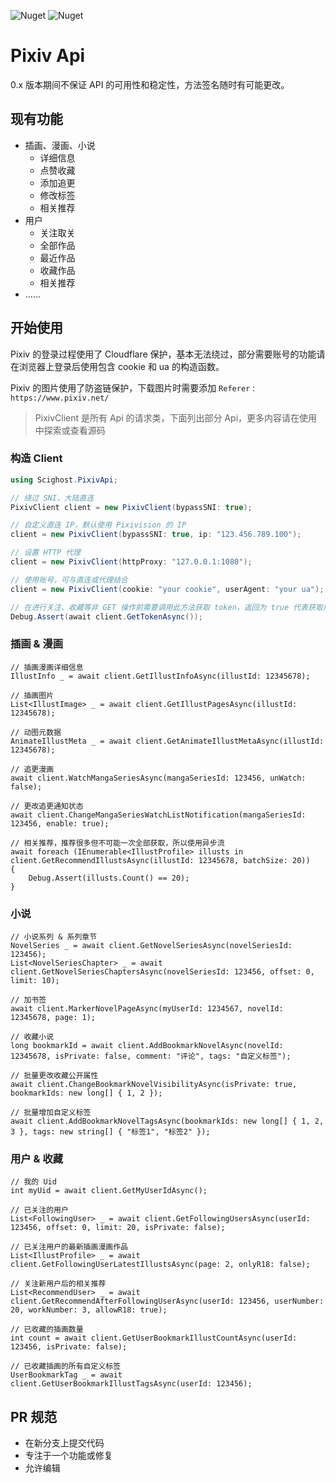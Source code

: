 ![Nuget](https://img.shields.io/nuget/v/Scighost.PixivApi)
![Nuget](https://img.shields.io/nuget/dt/Scighost.PixivApi)

# Pixiv Api

0.x 版本期间不保证 API 的可用性和稳定性，方法签名随时有可能更改。

## 现有功能

- 插画、漫画、小说
  - 详细信息
  - 点赞收藏
  - 添加追更
  - 修改标签
  - 相关推荐
- 用户
  - 关注取关
  - 全部作品
  - 最近作品
  - 收藏作品
  - 相关推荐
- ……

## 开始使用

Pixiv 的登录过程使用了 Cloudflare 保护，基本无法绕过，部分需要账号的功能请在浏览器上登录后使用包含 cookie 和 ua 的构造函数。

Pixiv 的图片使用了防盗链保护，下载图片时需要添加 `Referer` : `https://www.pixiv.net/`

> PixivClient 是所有 Api 的请求类，下面列出部分 Api，更多内容请在使用中探索或查看源码

### 构造 Client

``` cs
using Scighost.PixivApi;

// 绕过 SNI，大陆直连
PixivClient client = new PixivClient(bypassSNI: true);

// 自定义直连 IP，默认使用 Pixivision 的 IP
client = new PixivClient(bypassSNI: true, ip: "123.456.789.100");

// 设置 HTTP 代理
client = new PixivClient(httpProxy: "127.0.0.1:1080");

// 使用账号，可与直连或代理结合
client = new PixivClient(cookie: "your cookie", userAgent: "your ua");

// 在进行关注、收藏等非 GET 操作前需要调用此方法获取 token，返回为 true 代表获取成功，建议构造完成后立即调用。
Debug.Assert(await client.GetTokenAsync());
```

### 插画 & 漫画

``` CSharp
// 插画漫画详细信息
IllustInfo _ = await client.GetIllustInfoAsync(illustId: 12345678);

// 插画图片
List<IllustImage> _ = await client.GetIllustPagesAsync(illustId: 12345678);

// 动图元数据
AnimateIllustMeta _ = await client.GetAnimateIllustMetaAsync(illustId: 12345678);

// 追更漫画
await client.WatchMangaSeriesAsync(mangaSeriesId: 123456, unWatch: false);

// 更改追更通知状态
await client.ChangeMangaSeriesWatchListNotification(mangaSeriesId: 123456, enable: true);

// 相关推荐，推荐很多但不可能一次全部获取，所以使用异步流
await foreach (IEnumerable<IllustProfile> illusts in client.GetRecommendIllustsAsync(illustId: 12345678, batchSize: 20))
{
    Debug.Assert(illusts.Count() == 20);
}
```

### 小说

``` CSharp
// 小说系列 & 系列章节
NovelSeries _ = await client.GetNovelSeriesAsync(novelSeriesId: 123456);
List<NovelSeriesChapter> _ = await client.GetNovelSeriesChaptersAsync(novelSeriesId: 123456, offset: 0, limit: 10);

// 加书签
await client.MarkerNovelPageAsync(myUserId: 1234567, novelId: 12345678, page: 1);

// 收藏小说
long bookmarkId = await client.AddBookmarkNovelAsync(novelId: 12345678, isPrivate: false, comment: "评论", tags: "自定义标签");

// 批量更改收藏公开属性
await client.ChangeBookmarkNovelVisibilityAsync(isPrivate: true, bookmarkIds: new long[] { 1, 2 });

// 批量增加自定义标签
await client.AddBookmarkNovelTagsAsync(bookmarkIds: new long[] { 1, 2, 3 }, tags: new string[] { "标签1", "标签2" });
```

### 用户 & 收藏

``` CSharp
// 我的 Uid
int myUid = await client.GetMyUserIdAsync();

// 已关注的用户
List<FollowingUser> _ = await client.GetFollowingUsersAsync(userId: 123456, offset: 0, limit: 20, isPrivate: false);

// 已关注用户的最新插画漫画作品
List<IllustProfile> _ = await client.GetFollowingUserLatestIllustsAsync(page: 2, onlyR18: false);

// 关注新用户后的相关推荐
List<RecommendUser> _ = await client.GetRecommendAfterFollowingUserAsync(userId: 123456, userNumber: 20, workNumber: 3, allowR18: true);

// 已收藏的插画数量
int count = await client.GetUserBookmarkIllustCountAsync(userId: 123456, isPrivate: false);

// 已收藏插画的所有自定义标签
UserBookmarkTag _ = await client.GetUserBookmarkIllustTagsAsync(userId: 123456);
```

## PR 规范

- 在新分支上提交代码
- 专注于一个功能或修复
- 允许编辑

